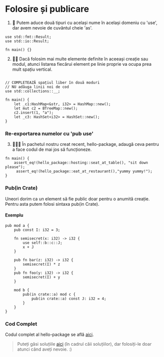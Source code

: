 # Folosire și publicare
1. 🌟 Putem aduce două tipuri cu același nume în același domeniu cu 'use', dar avem nevoie de cuvântul cheie 'as'.

```rust,editable
use std::fmt::Result;
use std::io::Result;

fn main() {}
```

2. 🌟🌟 Dacă folosim mai multe elemente definite în aceeași creație sau modul, atunci listarea fiecărui element pe linie proprie va ocupa prea mult spațiu vertical.

```rust,editable

// COMPLETEAZĂ spațiul liber în două moduri
// NU adăuga linii noi de cod
use std::collections::__;

fn main() {
    let _c1:HashMap<&str, i32> = HashMap::new();
    let mut c2 = BTreeMap::new();
    c2.insert(1, "a");
    let _c3: HashSet<i32> = HashSet::new();
}
```

### Re-exportarea numelor cu 'pub use'
3. 🌟🌟🌟 În pachetul nostru creat recent, hello-package, adaugă ceva pentru a face codul de mai jos să funcționeze.
```rust,editable
fn main() {
    assert_eq!(hello_package::hosting::seat_at_table(), "sit down please");
     assert_eq!(hello_package::eat_at_restaurant(),"yummy yummy!");
}
```


### Pub(in Crate) 
Uneori dorim ca un element să fie public doar pentru o anumită creație. Pentru asta putem folosi sintaxa pub(in Crate).

#### Exemplu
```rust,editable
pub mod a {
    pub const I: i32 = 3;

    fn semisecret(x: i32) -> i32 {
        use self::b::c::J;
        x + J
    }

    pub fn bar(z: i32) -> i32 {
        semisecret(I) * z
    }
    pub fn foo(y: i32) -> i32 {
        semisecret(I) + y
    }

    mod b {
        pub(in crate::a) mod c {
            pub(in crate::a) const J: i32 = 4;
        }
    }
}
```

### Cod Complet
Codul complet al hello-package se află [aici](https://github.com/sunface/rust-by-practice/tree/master/practices/hello-package).


> Puteți găsi soluțiile [aici](https://github.com/sunface/rust-by-practice) (în cadrul căii soluțiilor), dar folosiți-le doar atunci când aveți nevoie. :)